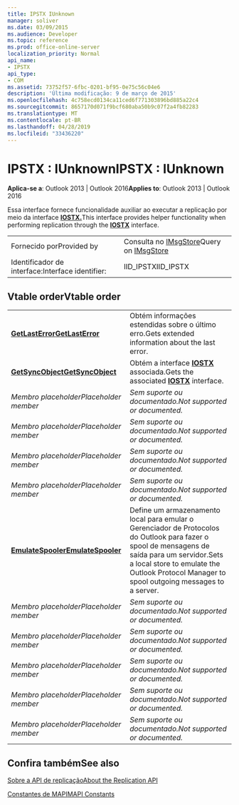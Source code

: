 ```yaml
---
title: IPSTX IUnknown
manager: soliver
ms.date: 03/09/2015
ms.audience: Developer
ms.topic: reference
ms.prod: office-online-server
localization_priority: Normal
api_name:
- IPSTX
api_type:
- COM
ms.assetid: 73752f57-6fbc-0201-bf95-0e75c56c04e6
description: 'Última modificação: 9 de março de 2015'
ms.openlocfilehash: 4c758ecd0134ca11ced6f771303896bd885a22c4
ms.sourcegitcommit: 8657170d071f9bcf680aba50b9c07f2a4fb82283
ms.translationtype: MT
ms.contentlocale: pt-BR
ms.lasthandoff: 04/28/2019
ms.locfileid: "33436220"
---
```

# <a name="ipstx--iunknown"></a><span data-ttu-id="f831a-103">IPSTX : IUnknown</span><span class="sxs-lookup"><span data-stu-id="f831a-103">IPSTX : IUnknown</span></span>

  
  
<span data-ttu-id="f831a-104">**Aplica-se a**: Outlook 2013 | Outlook 2016</span><span class="sxs-lookup"><span data-stu-id="f831a-104">**Applies to**: Outlook 2013 | Outlook 2016</span></span> 
  
<span data-ttu-id="f831a-105">Essa interface fornece funcionalidade auxiliar ao executar a replicação por meio da interface **[IOSTX.](iostxiunknown.md)**</span><span class="sxs-lookup"><span data-stu-id="f831a-105">This interface provides helper functionality when performing replication through the **[IOSTX](iostxiunknown.md)** interface.</span></span> 
  
|||
|:-----|:-----|
|<span data-ttu-id="f831a-106">Fornecido por</span><span class="sxs-lookup"><span data-stu-id="f831a-106">Provided by</span></span>  <br/> |<span data-ttu-id="f831a-107">Consulta no [IMsgStore](imsgstoreimapiprop.md)</span><span class="sxs-lookup"><span data-stu-id="f831a-107">Query on [IMsgStore](imsgstoreimapiprop.md)</span></span> <br/> |
|<span data-ttu-id="f831a-108">Identificador de interface:</span><span class="sxs-lookup"><span data-stu-id="f831a-108">Interface identifier:</span></span>  <br/> |<span data-ttu-id="f831a-109">IID_IPSTX</span><span class="sxs-lookup"><span data-stu-id="f831a-109">IID_IPSTX</span></span>  <br/> |
   
## <a name="vtable-order"></a><span data-ttu-id="f831a-110">Vtable order</span><span class="sxs-lookup"><span data-stu-id="f831a-110">Vtable order</span></span>

|||
|:-----|:-----|
|<span data-ttu-id="f831a-111">**[GetLastError](ipstx-getlasterror.md)**</span><span class="sxs-lookup"><span data-stu-id="f831a-111">**[GetLastError](ipstx-getlasterror.md)**</span></span> <br/> |<span data-ttu-id="f831a-112">Obtém informações estendidas sobre o último erro.</span><span class="sxs-lookup"><span data-stu-id="f831a-112">Gets extended information about the last error.</span></span>  <br/> |
|<span data-ttu-id="f831a-113">**[GetSyncObject](ipstx-getsyncobject.md)**</span><span class="sxs-lookup"><span data-stu-id="f831a-113">**[GetSyncObject](ipstx-getsyncobject.md)**</span></span> <br/> |<span data-ttu-id="f831a-114">Obtém a interface **[IOSTX](iostxiunknown.md)** associada.</span><span class="sxs-lookup"><span data-stu-id="f831a-114">Gets the associated **[IOSTX](iostxiunknown.md)** interface.</span></span>  <br/> |
| <span data-ttu-id="f831a-115">*Membro placeholder*</span><span class="sxs-lookup"><span data-stu-id="f831a-115">*Placeholder member*</span></span>  <br/> | <span data-ttu-id="f831a-116">*Sem suporte ou documentado.*</span><span class="sxs-lookup"><span data-stu-id="f831a-116">*Not supported or documented.*</span></span>  <br/> |
| <span data-ttu-id="f831a-117">*Membro placeholder*</span><span class="sxs-lookup"><span data-stu-id="f831a-117">*Placeholder member*</span></span>  <br/> | <span data-ttu-id="f831a-118">*Sem suporte ou documentado.*</span><span class="sxs-lookup"><span data-stu-id="f831a-118">*Not supported or documented.*</span></span>  <br/> |
| <span data-ttu-id="f831a-119">*Membro placeholder*</span><span class="sxs-lookup"><span data-stu-id="f831a-119">*Placeholder member*</span></span>  <br/> | <span data-ttu-id="f831a-120">*Sem suporte ou documentado.*</span><span class="sxs-lookup"><span data-stu-id="f831a-120">*Not supported or documented.*</span></span>  <br/> |
| <span data-ttu-id="f831a-121">*Membro placeholder*</span><span class="sxs-lookup"><span data-stu-id="f831a-121">*Placeholder member*</span></span>  <br/> | <span data-ttu-id="f831a-122">*Sem suporte ou documentado.*</span><span class="sxs-lookup"><span data-stu-id="f831a-122">*Not supported or documented.*</span></span>  <br/> |
|<span data-ttu-id="f831a-123">**[EmulateSpooler](ipstx-emulatespooler.md)**</span><span class="sxs-lookup"><span data-stu-id="f831a-123">**[EmulateSpooler](ipstx-emulatespooler.md)**</span></span> <br/> |<span data-ttu-id="f831a-124">Define um armazenamento local para emular o Gerenciador de Protocolos do Outlook para fazer o spool de mensagens de saída para um servidor.</span><span class="sxs-lookup"><span data-stu-id="f831a-124">Sets a local store to emulate the Outlook Protocol Manager to spool outgoing messages to a server.</span></span>  <br/> |
| <span data-ttu-id="f831a-125">*Membro placeholder*</span><span class="sxs-lookup"><span data-stu-id="f831a-125">*Placeholder member*</span></span>  <br/> | <span data-ttu-id="f831a-126">*Sem suporte ou documentado.*</span><span class="sxs-lookup"><span data-stu-id="f831a-126">*Not supported or documented.*</span></span>  <br/> |
| <span data-ttu-id="f831a-127">*Membro placeholder*</span><span class="sxs-lookup"><span data-stu-id="f831a-127">*Placeholder member*</span></span>  <br/> | <span data-ttu-id="f831a-128">*Sem suporte ou documentado.*</span><span class="sxs-lookup"><span data-stu-id="f831a-128">*Not supported or documented.*</span></span>  <br/> |
| <span data-ttu-id="f831a-129">*Membro placeholder*</span><span class="sxs-lookup"><span data-stu-id="f831a-129">*Placeholder member*</span></span>  <br/> | <span data-ttu-id="f831a-130">*Sem suporte ou documentado.*</span><span class="sxs-lookup"><span data-stu-id="f831a-130">*Not supported or documented.*</span></span>  <br/> |
| <span data-ttu-id="f831a-131">*Membro placeholder*</span><span class="sxs-lookup"><span data-stu-id="f831a-131">*Placeholder member*</span></span>  <br/> | <span data-ttu-id="f831a-132">*Sem suporte ou documentado.*</span><span class="sxs-lookup"><span data-stu-id="f831a-132">*Not supported or documented.*</span></span>  <br/> |
| <span data-ttu-id="f831a-133">*Membro placeholder*</span><span class="sxs-lookup"><span data-stu-id="f831a-133">*Placeholder member*</span></span>  <br/> | <span data-ttu-id="f831a-134">*Sem suporte ou documentado.*</span><span class="sxs-lookup"><span data-stu-id="f831a-134">*Not supported or documented.*</span></span>  <br/> |
   
## <a name="see-also"></a><span data-ttu-id="f831a-135">Confira também</span><span class="sxs-lookup"><span data-stu-id="f831a-135">See also</span></span>



[<span data-ttu-id="f831a-136">Sobre a API de replicação</span><span class="sxs-lookup"><span data-stu-id="f831a-136">About the Replication API</span></span>](about-the-replication-api.md)
  
[<span data-ttu-id="f831a-137">Constantes de MAPI</span><span class="sxs-lookup"><span data-stu-id="f831a-137">MAPI Constants</span></span>](mapi-constants.md)

